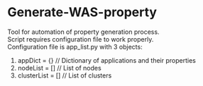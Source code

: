 # Generate-WAS-property
Tool for automation of property generation process.  
Script requires configuration file to work properly.  
Configuration file is app_list.py with 3 objects:  
1. appDict = {} // Dictionary of applications and their properties
2. nodeList = [] // List of nodes
3. clusterList = [] // List of clusters

